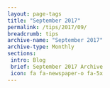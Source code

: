 ```yaml
---
layout: page-tags
title: "September 2017"
permalink: /tips/2017/09/
breadcrumb: tips
archive-name: "September 2017"
archive-type: Monthly
sections:
 intro: Blog
 brief: September 2017 Archive
 icon: fa fa-newspaper-o fa-5x
---
```

